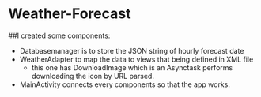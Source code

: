 # Weather-Forecast

##I created some components:
  - Databasemanager is to store the JSON string of hourly forecast date
  - WeatherAdapter to map the data to views that being defined in XML file
    + this one has DownloadImage which is an Asynctask performs downloading the icon by URL parsed.
  - MainActivity connects every components so that the app works.
